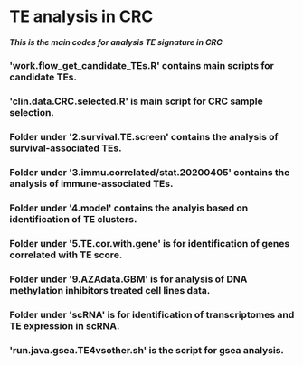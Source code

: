 # TE analysis in CRC
##### This is the main codes for analysis TE signature in CRC
### 'work.flow_get_candidate_TEs.R' contains main scripts for candidate TEs.
### 'clin.data.CRC.selected.R' is main script for CRC sample selection.
### Folder under '2.survival.TE.screen' contains the analysis of survival-associated TEs.
### Folder under '3.immu.correlated/stat.20200405' contains the analysis of immune-associated TEs.
### Folder under '4.model' contains the analyis based on identification of TE clusters.
### Folder under '5.TE.cor.with.gene' is for identification of genes correlated with TE score.
### Folder under '9.AZAdata.GBM' is for analysis of DNA methylation inhibitors treated cell lines data.
### Folder under 'scRNA' is for identification of transcriptomes and TE expression in scRNA.
### 'run.java.gsea.TE4vsother.sh' is the script for gsea analysis.
